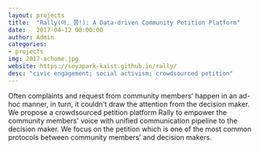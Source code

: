 ```yaml
---
layout: projects
title:  "Rally(아, 쫌!): A Data-driven Community Petition Platform"
date:   2017-04-12 00:00:00
author: Admin
categories:
- projects
img: 2017-achome.jpg
website: https://soyapark-kaist.github.io/rally/
desc: "civic engagement; social activism; crowdsourced petition"
---
```

Often complaints and request from community members’ happen in an ad-hoc manner, in turn, it couldn’t draw the attention from the decision maker. We propose a crowdsourced petition platform Rally to empower the community members' voice with unified communication pipeline to the decision maker. We focus on the petition which is one of the most common protocols between community members’ and decision makers.
